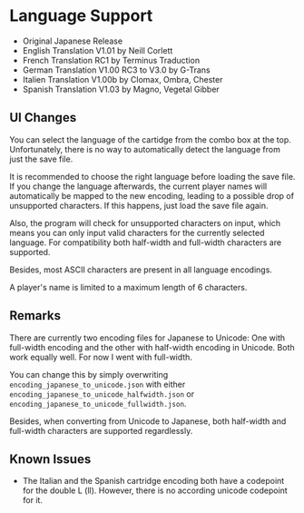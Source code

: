 # Language Support

- Original Japanese Release
- English Translation V1.01 by Neill Corlett 
- French Translation RC1 by Terminus Traduction
- German Translation V1.00 RC3 to V3.0 by G-Trans
- Italien Translation V1.00b  by Clomax, Ombra, Chester
- Spanish Translation V1.03 by Magno, Vegetal Gibber

## UI Changes

You can select the language of the cartidge from the combo box at the top. Unfortunately, there is no way to automatically detect the language from just the save file.

It is recommended to choose the right language before loading the save file. If you change the language afterwards, the current player names will automatically be mapped to the new encoding, leading to a possible drop of unsupported characters. If this happens, just load the save file again.

Also, the program will check for unsupported characters on input, which means you can only input valid characters for the currently selected language. For compatibility both half-width and full-width characters are supported.

Besides, most ASCII characters are present in all language encodings.

A player's name is limited to a maximum length of 6 characters.

## Remarks

There are currently two encoding files for Japanese to Unicode: One with full-width encoding and the other with half-width encoding in Unicode. Both work equally well. For now I went with full-width.

You can change this by simply overwriting `encoding_japanese_to_unicode.json` with either `encoding_japanese_to_unicode_halfwidth.json` or `encoding_japanese_to_unicode_fullwidth.json`.

Besides, when converting from Unicode to Japanese, both half-width and full-width characters are supported regardlessly.

## Known Issues

- The Italian and the Spanish cartridge encoding both have a codepoint for the double L (ll). However, there is no according unicode codepoint for it.

